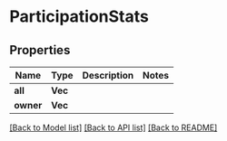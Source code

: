 # ParticipationStats

## Properties

Name | Type | Description | Notes
------------ | ------------- | ------------- | -------------
**all** | **Vec<i32>** |  | 
**owner** | **Vec<i32>** |  | 

[[Back to Model list]](../README.md#documentation-for-models) [[Back to API list]](../README.md#documentation-for-api-endpoints) [[Back to README]](../README.md)


